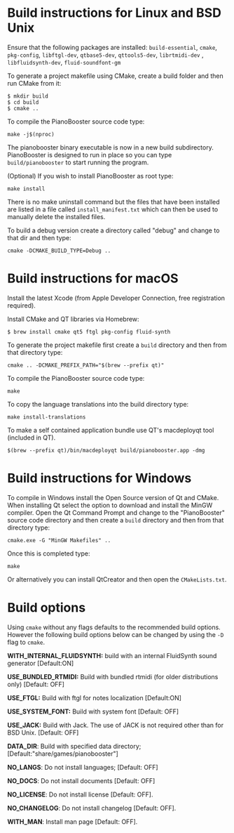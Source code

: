 # Build instructions for Linux and BSD Unix

Ensure that the following packages are installed:
`build-essential`, `cmake`, `pkg-config`, `libftgl-dev`, `qtbase5-dev`, `qttools5-dev`, `librtmidi-dev` , `libfluidsynth-dev`, `fluid-soundfont-gm`



To generate a project makefile using CMake, create a build folder
and then run CMake from it:
```
$ mkdir build
$ cd build
$ cmake ..
```

To compile the PianoBooster source code type:

`make -j$(nproc)`

The pianobooster binary executable is now in a new build subdirectory.
PianoBooster is designed to run in place so you can type `build/pianobooster` to start running the program.

(Optional) If you wish to install PianoBooster as root type:

`make install`

There is no make uninstall command but the files that have been installed are listed in a file called `install_manifest.txt` which can then be used to manually delete the installed files.

To build a debug version create a directory called "debug" and change to that dir and then type:

`cmake -DCMAKE_BUILD_TYPE=Debug ..`


# Build instructions for macOS

Install the latest Xcode (from Apple Developer Connection, free registration required).

Install CMake and QT libraries via Homebrew:

`$ brew install cmake qt5 ftgl pkg-config fluid-synth`

To generate the project makefile first create a `build` directory
and then from that directory type:

`cmake .. -DCMAKE_PREFIX_PATH="$(brew --prefix qt)"`

To compile the PianoBooster source code type:

`make`

To copy the language translations into the build directory type:

`make install-translations`


To make a self contained application bundle use QT's macdeployqt tool (included in QT).

`$(brew --prefix qt)/bin/macdeployqt build/pianobooster.app -dmg`



# Build instructions for Windows

To compile in Windows install the Open Source version of Qt and CMake.
When installing Qt select the option to download and install the MinGW compiler. Open the Qt Command Prompt and change to the "PianoBooster" source code directory and then create a `build` directory and then from that directory type:

`cmake.exe -G "MinGW Makefiles" ..`

Once this is completed type:

`make`

Or alternatively you can install QtCreator and then open the `CMakeLists.txt`.

# Build options

Using `cmake` without any flags defaults to the recommended build options.
However the following build options below can be changed by using the `-D` flag to `cmake`.

**WITH_INTERNAL_FLUIDSYNTH:** build with an internal FluidSynth sound generator [Default:ON]

**USE_BUNDLED_RTMIDI:**  Build with bundled rtmidi (for older distributions only) [Default: OFF]

**USE_FTGL:** Build with ftgl for notes localization [Default:ON]

**USE_SYSTEM_FONT:** Build with system font [Default: OFF]

**USE_JACK:** Build with Jack. The use of JACK is not required other than for BSD Unix. [Default: OFF]

**DATA_DIR**: Build with specified data directory; [Default:"share/games/pianobooster"]

**NO_LANGS**: Do not install languages; [Default: OFF]

**NO_DOCS**: Do not install documents [Default: OFF]

**NO_LICENSE**: Do not install license [Default: OFF].

**NO_CHANGELOG**: Do not install changelog [Default: OFF].

**WITH_MAN**: Install man page [Default: OFF].
